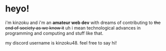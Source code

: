 # heyo!
i'm kinzoku and i'm an **amateur web dev** with dreams of contributing to ~~the end of society as we know it~~
uh i mean technological advances in programming and computing and stuff like that.

my discord username is kinzoku48. feel free to say hi!

